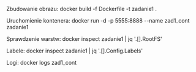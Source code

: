 Zbudowanie obrazu:
docker build -f Dockerfile -t zadanie1 .

Uruchomienie kontenera:
docker run -d -p 5555:8888 --name zad1_cont zadanie1

Sprawdzenie warstw:
docker inspect zadanie1 | jq '.[].RootFS'

Labele:
docker inspect zadanie1 | jq '.[].Config.Labels'

Logi:
docker logs zad1_cont